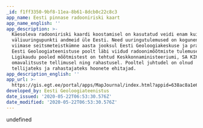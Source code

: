 ```yaml
---
_id: f1ff3350-9bf8-11ea-8b61-8dcb0c22c8c3
app_name: Eesti pinnase radooniriski kaart
app_name_english: ''
app_description: >-
  Käesoleva radooniriski kaardi koostamisel on kasutatud veidi enam kui 3000
  väliuuringupunkti andmeid üle Eesti. Need uuringutulemused on kogunenud
  viimase seitsmeteistkümne aasta jooksul Eesti Geoloogiakeskuse ja praeguse
  Eesti Geoloogiateenistuse poolt läbi viidud radoonimõõtmiste tulemusena.
  Ligikaudu pooled mõõtmistest on tehtud Keskkonnaministeeriumi, SA KIK ja
  omavalitsuste tellimusel ning rahastusel. Pooltel juhtudel on olnud
  tellijateks ja rahastajateks hoonete ehitajad.
app_description_english: ''
app_url: >-
  https://gis.egt.ee/portal/apps/MapJournal/index.html?appid=638ac8a1e69940eea7a26138ca8f6dcd#detail
developed_by: Eesti Geoloogiateenistus
date_issued: '2020-05-22T06:53:30.576Z'
date_modified: '2020-05-22T06:53:30.576Z'
---
```

undefined
